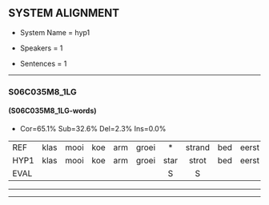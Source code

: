 
## SYSTEM ALIGNMENT

- System Name = hyp1

- Speakers = 1

- Sentences = 1

---

### S06C035M8_1LG

#### (S06C035M8_1LG-words)

- Cor=65.1%	Sub=32.6%	Del=2.3%	Ins=0.0%

|  |  |  |  |  |  |  |  |  |  |  |  |  |  |  |  |  |  |  |  |  |  |  |  |  |  |  |  |  |  |  |  |  |  |  |  |  |  |  |  |  |  |  |  |
|:--- |:---:|:---:|:---:|:---:|:---:|:---:|:---:|:---:|:---:|:---:|:---:|:---:|:---:|:---:|:---:|:---:|:---:|:---:|:---:|:---:|:---:|:---:|:---:|:---:|:---:|:---:|:---:|:---:|:---:|:---:|:---:|:---:|:---:|:---:|:---:|:---:|:---:|:---:|:---:|:---:|:---:|:---:|:---:|
| REF | klas | mooi | koe | arm | groei | * | strand | bed | eerst | voor | draai | sjaal | herfst | duur | straat | leeuw | clown | hoek | krant | hout | vriend | gauw | * | *s | chips | groen | feest | reis | jas | huis | paard | vijf | muts | nieuw | kind | bang | oog | zacht | schoen | plas | neus | knoop | plank |
| HYP1 | klas | mooi | koe | arm | groei | star | strot | bed | eerst | voor | draai | sjaal | herfst | duur | straat | leeuw | klouwn | hoek | krand | hout | vriend | gauw |  | ship | ships | groen | fest | res | jas | hus | part | vef | muts | nieuw | kind | bank | oog | zacht | schoen | plas | dus | loop | plank |
| EVAL |  |  |  |  |  | S | S |  |  |  |  |  |  |  |  |  | S |  | S |  |  |  | D | S | S |  | S | S |  | S | S | S |  |  |  | S |  |  |  |  | S | S |  |
---

---
